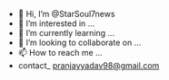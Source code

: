 - 👋 Hi, I’m @StarSoul7news
- 👀 I’m interested in ...
- 🌱 I’m currently learning ...
- 💞️ I’m looking to collaborate on ...
- 📫 How to reach me ...
- contact_ pranjayyadav98@gmail.com
